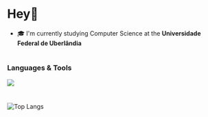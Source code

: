# Hey👋

- 🎓 I'm currently studying Computer Science at the **Universidade Federal de Uberlândia**


#

### Languages & Tools
<a href="https://skillicons.dev">
          <img src="https://skillicons.dev/icons?i=c,java,python,go,linux,postgres,git&theme=light")/>
</a>
</br>

#
![Top Langs](https://github-readme-stats.vercel.app/api/top-langs/?username=joaobaronii)
